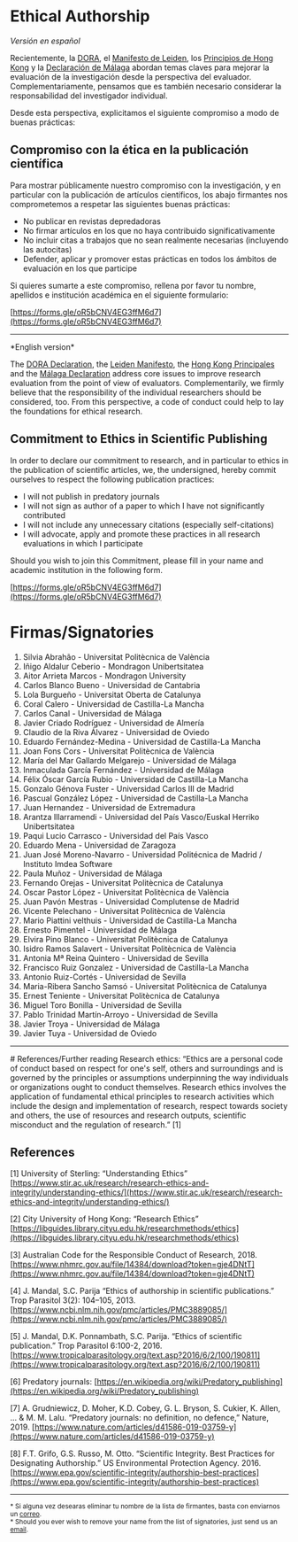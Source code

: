 # Ethical Authorship

*Versión en español*

Recientemente, la [DORA](https://sfdora.org/), el [Manifesto de Leiden](http://www.leidenmanifesto.org/), los [Principios de Hong Kong](https://osf.io/m9abx/) y la [Declaración de Málaga](https://declaracionmalaga2020.github.io/) abordan temas claves para mejorar la evaluación de la investigación desde la perspectiva del evaluador. Complementariamente, pensamos que es también necesario considerar la responsabilidad del investigador individual.

Desde esta perspectiva, explicitamos el siguiente compromiso a modo de buenas prácticas:

## Compromiso con la ética en la publicación científica

Para mostrar públicamente nuestro compromiso con la investigación, y en particular con la publicación de artículos científicos, los abajo firmantes nos comprometemos a respetar las siguientes buenas prácticas:

- No publicar en revistas depredadoras
- No firmar artículos en los que no haya contribuido significativamente
- No incluir citas a trabajos que no sean realmente necesarias (incluyendo las autocitas)
- Defender, aplicar y promover estas prácticas en todos los ámbitos de evaluación en los que participe

Si quieres sumarte a este compromiso, rellena por favor tu nombre, apellidos e institución académica en el siguiente formulario:

[https://forms.gle/oR5bCNV4EG3ffM6d7](https://forms.gle/oR5bCNV4EG3ffM6d7)

<hr>
*English version*

The [DORA Declaration](https://sfdora.org/), the [Leiden Manifesto](http://www.leidenmanifesto.org/), the [Hong Kong Principales](https://osf.io/m9abx/) and the [Málaga Declaration](https://declaracionmalaga2020.github.io/) address core issues to improve research evaluation from the point of view of evaluators. Complementarily, we firmly believe that the responsibility of the individual researchers should be considered, too. 
From this perspective, a code of conduct could help to lay the foundations for ethical research. 

## Commitment to Ethics in Scientific Publishing

In order to declare our commitment to research, and in particular to ethics in the publication of scientific articles, we, the undersigned, hereby commit ourselves to respect the following publication practices:

- I will not publish in predatory journals
- I will not sign as author of a paper to which I have not significantly contributed
- I will not include any unnecessary citations (especially self-citations)
- I will advocate, apply and promote these practices in all research evaluations in which I participate

Should you wish to join this Commitment, please fill in your name and academic institution in the following form.

[https://forms.gle/oR5bCNV4EG3ffM6d7](https://forms.gle/oR5bCNV4EG3ffM6d7) 

# Firmas/Signatories

 1.  Silvia Abrahão - Universitat Politècnica de València
 2.  Iñigo Aldalur Ceberio - Mondragon Unibertsitatea
 3.  Aitor Arrieta Marcos - Mondragon University
 4.  Carlos Blanco Bueno - Universidad de Cantabria
 5.  Lola Burgueño - Universitat Oberta de Catalunya
 6.  Coral Calero - Universidad de Castilla-La Mancha
 7.  Carlos Canal - Universidad de Málaga
 8.  Javier Criado Rodríguez - Universidad de Almería
 9.  Claudio de la Riva Álvarez - Universidad de Oviedo
10.  Eduardo Fernández-Medina - Universidad de Castilla-La Mancha
11.  Joan Fons Cors - Universitat Politècnica de València
12.  María del Mar Gallardo Melgarejo - Universidad de Málaga
13.  Inmaculada García Fernández - Universidad de Málaga
14.  Félix Óscar García Rubio - Universidad de Castilla-La Mancha
15.  Gonzalo Génova Fuster - Universidad Carlos III de Madrid
16.  Pascual González López -  Universidad de Castilla-La Mancha
17.  Juan Hernandez - Universidad de Extremadura
18.  Arantza Illarramendi - Universidad del País Vasco/Euskal Herriko Unibertsitatea
19.  Paqui Lucio Carrasco - Universidad del País Vasco
20.  Eduardo Mena - Universidad de Zaragoza
21.  Juan José Moreno-Navarro - Universidad Politécnica de Madrid / Instituto Imdea Software
22.  Paula Muñoz - Universidad de Málaga
23.  Fernando Orejas - Universitat Politècnica de Catalunya
24.  Oscar Pastor López - Universitat Politècnica de València
25.  Juan Pavón Mestras - Universidad Complutense de Madrid
26.  Vicente Pelechano - Universitat Politècnica de València
27.  Mario Piattini velthuis - Universidad de Castilla-La Mancha
28.  Ernesto Pimentel - Universidad de Málaga
29.  Elvira Pino Blanco - Universitat Politècnica de Catalunya
30.  Isidro Ramos Salavert - Universitat Politècnica de València
31.  Antonia Mª Reina Quintero - Universidad de Sevilla
32.  Francisco Ruiz Gonzalez - Universidad de Castilla-La Mancha
33.  Antonio Ruiz-Cortés - Universidad de Sevilla
34.  Maria-Ribera Sancho Samsó - Universitat Politècnica de Catalunya
35.  Ernest Teniente - Universitat Politècnica de Catalunya
36.  Miguel Toro Bonilla - Universidad de Sevilla
37.  Pablo Trinidad Martín-Arroyo - Universidad de Sevilla
38.  Javier  Troya  - Universidad de Málaga 
39.  Javier Tuya - Universidad de Oviedo


<hr>
# References/Further reading
Research ethics: “Ethics are a personal code of conduct based on respect for one's self, others and surroundings and is governed by the principles or assumptions underpinning the way individuals or organizations ought to conduct themselves. Research ethics involves the application of fundamental ethical principles to research activities which include the design and implementation of research, respect towards society and others, the use of resources and research outputs, scientific misconduct and the regulation of research.” [1]

## References

[1] University of Sterling: “Understanding Ethics” [https://www.stir.ac.uk/research/research-ethics-and-integrity/understanding-ethics/](https://www.stir.ac.uk/research/research-ethics-and-integrity/understanding-ethics/)
 
[2] City University of Hong Kong: “Research Ethics” [https://libguides.library.cityu.edu.hk/researchmethods/ethics](https://libguides.library.cityu.edu.hk/researchmethods/ethics)
 
[3] Australian Code for the Responsible Conduct of Research, 2018. [https://www.nhmrc.gov.au/file/14384/download?token=gje4DNtT](https://www.nhmrc.gov.au/file/14384/download?token=gje4DNtT)
 
[4] J. Mandal, S.C. Parija “Ethics of authorship in scientific publications.” Trop Parasitol 3(2): 104–105, 2013. [https://www.ncbi.nlm.nih.gov/pmc/articles/PMC3889085/](https://www.ncbi.nlm.nih.gov/pmc/articles/PMC3889085/) 
 
[5] J. Mandal, D.K. Ponnambath, S.C. Parija. “Ethics of scientific publication.” Trop Parasitol 6:100-2, 2016. [https://www.tropicalparasitology.org/text.asp?2016/6/2/100/190811](https://www.tropicalparasitology.org/text.asp?2016/6/2/100/190811)
 
[6] Predatory journals: [https://en.wikipedia.org/wiki/Predatory_publishing](https://en.wikipedia.org/wiki/Predatory_publishing)

[7] A. Grudniewicz, D. Moher, K.D. Cobey, G. L. Bryson, S. Cukier, K. Allen, ... & M. M. Lalu. “Predatory journals: no definition, no defence,” Nature, 2019. [https://www.nature.com/articles/d41586-019-03759-y](https://www.nature.com/articles/d41586-019-03759-y)

[8] F.T. Grifo, G.S. Russo, M. Otto. “Scientific Integrity. Best Practices for Designating Authorship.” US Environmental Protection Agency. 2016. [https://www.epa.gov/scientific-integrity/authorship-best-practices](https://www.epa.gov/scientific-integrity/authorship-best-practices) 

<hr>

<small>* Si alguna vez desearas eliminar tu nombre de la lista de firmantes, basta con enviarnos un [correo](mailto:av@uma.es).<br>* Should you ever wish to remove your name from the list of signatories, just send us an [email](mailto:av@uma.es).</small>